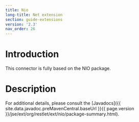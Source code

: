 ```yaml
---
title: Nio
long-title: Net extension
section: guide-extensions
version: '2.3'
nav_order: 26
---
```

# Introduction

This connector is fully based on the NIO package.

# Description

For additional details, please consult the
[Javadocs]({{ site.data.javadoc.preMavenCentral.baseUrl }}{{ page.version }}/jse/ext/org/restlet/ext/nio/package-summary.html).
